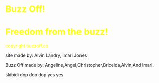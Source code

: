 <h1 style="color:Yellow">Buzz Off!</h1>
<h1 style="color:Yellow">Freedom from the buzz!</h1>
<p style="color:Yellow">copyright buzzoff.co</p>
<p>site made by: Alvin Landry, Imari Jones</p>
<p>Buzz Off made by: Angeline,Angel,Christopher,Briceida,Alvin,And Imari.</p>
<p>skibidi dop dop dop yes yes</p>
